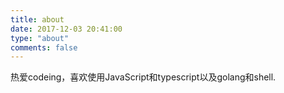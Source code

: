 ```yaml
---
title: about
date: 2017-12-03 20:41:00
type: "about"
comments: false
---
```


热爱codeing，喜欢使用JavaScript和typescript以及golang和shell.